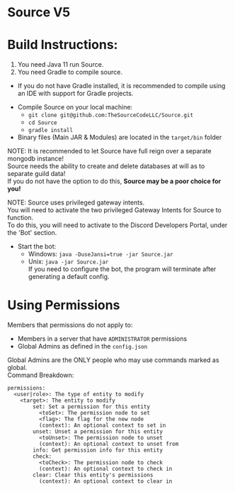 # Source V5

# Build Instructions:
1. You need Java 11 run Source. </br>
2. You need Gradle to compile source. </br>
  - If you do not have Gradle installed, it is recommended to compile using an IDE with support for Gradle projects.
  
* Compile Source on your local machine:
  - `git clone git@github.com:TheSourceCodeLLC/Source.git`
  - `cd Source`
  - `gradle install`
* Binary files (Main JAR & Modules) are located in the `target/bin` folder

NOTE: It is recommended to let Source have full reign over a separate mongodb instance! <br>
Source needs the ability to create and delete databases at will as to separate guild data! <br>
If you do not have the option to do this, **Source may be a poor choice for you!** <br>

NOTE: Source uses privileged gateway intents. <br>
You will need to activate the two privileged Gateway Intents for Source to function. <br>
To do this, you will need to activate to the Discord Developers Portal, under the 'Bot' section. <br>

* Start the bot:
  * Windows: `java -DuseJansi=true -jar Source.jar`
  * Unix: `java -jar Source.jar` </br>
If you need to configure the bot, the program will terminate after generating a default config.

# Using Permissions
Members that permissions do not apply to: <br>
-  Members in a server that have `ADMINISTRATOR` permissions
-  Global Admins as defined in the `config.json`

Global Admins are the ONLY people who may use commands marked as global. <br>
Command Breakdown:
```
permissions:
  <user|role>: The type of entity to modify
    <target>: The entity to modify
        set: Set a permission for this entity
          <toSet>: The permission node to set
          <flag>: The flag for the new node
          (context): An optional context to set in
        unset: Unset a permission for this entity
          <toUnset>: The permission node to unset
          (context): An optional context to unset from
        info: Get permission info for this entity
        check:
          <toCheck>: The permission node to check
          (context): An optional context to check in
        clear: Clear this entity's permissions
          (context): An optional context to clear in
```